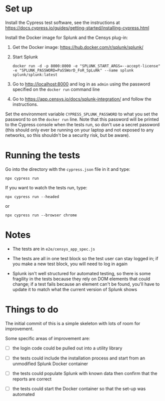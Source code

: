 

# Set up

Install the Cypress test software, see the instructions at
<https://docs.cypress.io/guides/getting-started/installing-cypress.html>

Install the Docker image for Splunk and the Censys plug-in:

1.  Get the Docker image: <https://hub.docker.com/r/splunk/splunk/>
2.  Start Splunk

        docker run -d -p 8000:8000 -e "SPLUNK_START_ARGS=--accept-license" -e "SPLUNK_PASSWORD=PaSSWorD_FoR_SpLuNk" --name splunk splunk/splunk:latest
3.  Go to <http://localhost:8000> and log in as `admin` using the
    password specified on the `docker run` command line
4.  Go to <https://app.censys.io/docs/splunk-integration/> and
    follow the instructions.

Set the environment variable `CYPRESS_SPLUNK_PASSWORD` to what you
set the password to on the `docker run` line.  Note that this
password will be printed to the Cypress console when the tests run,
so don't use a secret password (this should only ever be running on
your laptop and not exposed to any networks, so this shouldn't be a
security risk, but be aware).


# Running the tests

Go into the directory with the `cypress.json` file in it and type:

    npx cypress run

If you want to watch the tests run, type:

    npx cypress run --headed

or

    npx cypress run --browser chrome


# Notes

-   The tests are in `e2e/censys_app_spec.js`

-   The tests are all in one test block so the test user can stay
    logged in; if you make a new test block, you will need to log in
    again

-   Splunk isn't well structured for automated testing, so there is
    some fragility in the tests because they rely on DOM elements that
    could change; if a test fails because an element can't be found,
    you'll have to update it to match what the current version of
    Splunk shows


# Things to do

The initial commit of this is a simple skeleton with lots of room
for improvement.

Some specific areas of improvement are:

-   [ ] the login code could be pulled out into a utility library

-   [ ] the tests could include the installation process and start
    from an unmodified Splunk Docker container

-   [ ] the tests could populate Splunk with known data then confirm
    that the reports are correct

-   [ ] the tests could start the Docker container so that the set-up
    was automated
